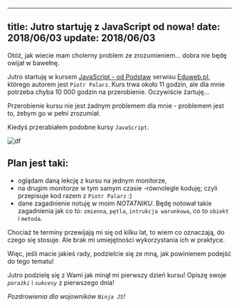 ----
title: Jutro startuję z JavaScript od nowa!
date: 2018/06/03
update: 2018/06/03
----

Otóż, jak wiecie mam cholerny problem ze zrozumieniem... dobra nie będę
owijał w bawełnę.

Jutro startuję w kursem [JavaScript - od Podstaw](https://eduweb.pl/kursy/javascript/javascript-podstawy.html)
serwisu [Eduweb.pl](http://www.eduweb.pl), którego autorem jest `Piotr Palarz`.
Kurs trwa około 11 godzin, ale dla mnie potrzeba chyba 10 000 godzin na 
przerobienie. Oczywiście żartuję...

Przerobienie kursu nie jest żadnym problemem dla mnie - problemem jest to,
żebym go w pełni zrozumiał.

Kiedyś przerabiałem podobne kursy `JavaScript`.

![df](https://avatars0.githubusercontent.com/u/30724303?s=400&v=4)

## Plan jest taki:

* oglądam daną lekcję z kursu na jednym monitorze,
* na drugim monitorze w tym samym czasie -równolegle koduję; czyli
    przepisuje kod razem z `Piotr Palarz` :)
* dane zagadnienie notuję w moim *NOTATNIKU*. Będę notował takie
    zagadnienia jak co to: `zmienna`, `pętla`, `intrukcja warunkowa`, co
    to `obiekt` i `metoda`.

Chociaż te terminy przewijają mi się od kilku lat, to wiem co oznaczają,
do czego się stosuje. Ale brak mi umiejętności wykorzystania ich w praktyce.

Więc, jeśli macie jakieś rady, podzielcie się ze mną, jak powinienem
podejść do tego tematu!

Jutro podzielę się z Wami jak minął mi pierwszy dzień kursu! Opiszę swoje
*`porażki`* i *`sukcesy`* z pierwszego dnia!

*Pozdrowienia dla wojowników `Ninja JS`!*
